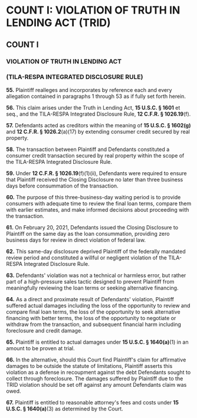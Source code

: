 # COUNT I: VIOLATION OF TRUTH IN LENDING ACT (TRID)

## COUNT I
### VIOLATION OF TRUTH IN LENDING ACT
### (TILA-RESPA INTEGRATED DISCLOSURE RULE)

**55.** Plaintiff realleges and incorporates by reference each and every allegation contained in paragraphs 1 through 53
as if fully set forth herein.

**56.** This claim arises under the Truth in Lending Act, **15 U.S.C.
§ 1601** et seq., and the TILA-RESPA Integrated Disclosure Rule, **12 C.F.R. § 1026.19**(f).

**57.** Defendants acted as creditors within the meaning of **15 U.S.C. § 1602(g)** and **12 C.F.R.
§ 1026.2**(a)(17) by extending consumer credit secured by real property.

**58.** The transaction between Plaintiff and Defendants constituted a consumer credit transaction secured by real
property within the scope of the TILA-RESPA Integrated Disclosure Rule.

**59.** Under **12 C.F.R.
§ 1026.19**(f)(1)(ii), Defendants were required to ensure that Plaintiff received the Closing Disclosure no later than three business days before consummation of the transaction.

**60.** The purpose of this three-business-day waiting period is to provide consumers with adequate time to review the
final loan terms, compare them with earlier estimates, and make informed decisions about proceeding with the
transaction.

**61.** On February 20, 2021, Defendants issued the Closing Disclosure to Plaintiff on the same day as the loan
consummation, providing zero business days for review in direct violation of federal law.

**62.** This same-day disclosure deprived Plaintiff of the federally mandated review period and constituted a willful or
negligent violation of the TILA-RESPA Integrated Disclosure Rule.

**63.** Defendants' violation was not a technical or harmless error, but rather part of a high-pressure sales tactic
designed to prevent Plaintiff from meaningfully reviewing the loan terms or seeking alternative financing.

**64.** As a direct and proximate result of Defendants' violation, Plaintiff suffered actual damages including the loss
of the opportunity to review and compare final loan terms, the loss of the opportunity to seek alternative financing
with better terms, the loss of the opportunity to negotiate or withdraw from the transaction, and subsequent financial
harm including foreclosure and credit damage.

**65.** Plaintiff is entitled to actual damages under **15 U.S.C. § 1640(a)**(1) in an amount to be proven at trial.

**66.** In the alternative, should this Court find Plaintiff's claim for affirmative damages to be outside the statute of limitations, Plaintiff asserts this violation as a defense in recoupment against the debt Defendants sought to collect through foreclosure.
The damages suffered by Plaintiff due to the TRID violation should be set off against any amount Defendants claim was owed.

**67.** Plaintiff is entitled to reasonable attorney's fees and costs under **15 U.S.C.
§ 1640(a)**(3) as determined by the Court.


